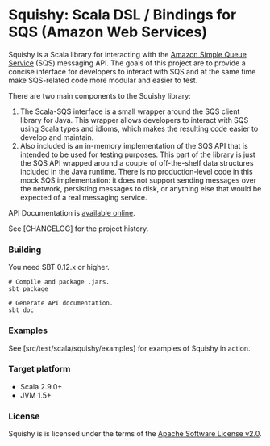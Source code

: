 Squishy: Scala DSL / Bindings for SQS (Amazon Web Services)
===========================================================

Squishy is a Scala library for interacting with the [Amazon Simple Queue Service](http://aws.amazon.com/sqs/) (SQS)
messaging API. The goals of this project are to provide a concise interface for developers to interact with SQS and at
the same time make SQS-related code more modular and easier to test.

There are two main components to the Squishy library:

 1. The Scala-SQS interface is a small wrapper around the SQS client library for Java. This wrapper allows developers to
    interact with SQS using Scala types and idioms, which makes the resulting code easier to develop and maintain.
 2. Also included is an in-memory implementation of the SQS API that is intended to be used for testing purposes. This
    part of the library is just the SQS API wrapped around a couple of off-the-shelf data structures included in the
    Java runtime. There is no production-level code in this mock SQS implementation: it does not support sending
    messages over the network, persisting messages to disk, or anything else that would be expected of a real messaging
    service.
    
API Documentation is [available online](http://lpryor.github.io/squishy/#squishy.package).

See [CHANGELOG] for the project history.

### Building ###

You need SBT 0.12.x or higher.

    # Compile and package .jars.
    sbt package

    # Generate API documentation.
    sbt doc

### Examples ###

See [src/test/scala/squishy/examples] for examples of Squishy in action.

### Target platform ###

* Scala 2.9.0+
* JVM 1.5+

### License ###

Squishy is is licensed under the terms of the
[Apache Software License v2.0](http://www.apache.org/licenses/LICENSE-2.0.html).

